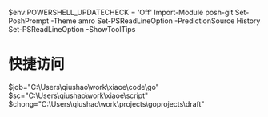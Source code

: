 $env:POWERSHELL_UPDATECHECK = 'Off'
Import-Module posh-git
Set-PoshPrompt -Theme amro
Set-PSReadLineOption -PredictionSource History
Set-PSReadLineOption -ShowToolTips


# 快捷访问
$job="C:\Users\qiushao\work\xiaoe\code\go"
$sc="C:\Users\qiushao\work\xiaoe\script"
$chong="C:\Users\qiushao\work\projects\goprojects\draft"
